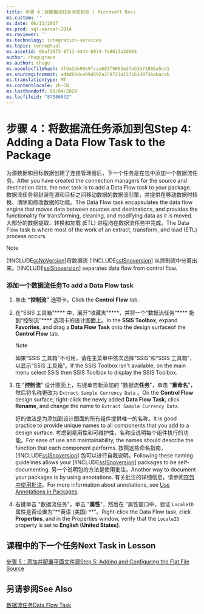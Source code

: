 ```yaml
---
title: 步骤 4：将数据流任务添加到包 | Microsoft Docs
ms.custom: ''
ms.date: 06/13/2017
ms.prod: sql-server-2014
ms.reviewer: ''
ms.technology: integration-services
ms.topic: conceptual
ms.assetid: 96af3073-8f11-4444-b934-fe8613a2d084
author: chugugrace
ms.author: chugu
ms.openlocfilehash: 4fda1de99e9fcaa683f9063e2feb1b71886a5cd1
ms.sourcegitcommit: ad4d92dce894592a259721a1571b1d8736abacdb
ms.translationtype: MT
ms.contentlocale: zh-CN
ms.lasthandoff: 08/04/2020
ms.locfileid: "87586832"
---
```

# <a name="step-4-adding-a-data-flow-task-to-the-package"></a><span data-ttu-id="4a7a2-102">步骤 4：将数据流任务添加到包</span><span class="sxs-lookup"><span data-stu-id="4a7a2-102">Step 4: Adding a Data Flow Task to the Package</span></span>
  <span data-ttu-id="4a7a2-103">为源数据和目标数据创建了连接管理器后，下一个任务是在包中添加一个数据流任务。</span><span class="sxs-lookup"><span data-stu-id="4a7a2-103">After you have created the connection managers for the source and destination data, the next task is to add a Data Flow task to your package.</span></span> <span data-ttu-id="4a7a2-104">数据流任务将封装在源和目标之间移动数据的数据流引擎，并提供在移动数据时转换、清除和修改数据的功能。</span><span class="sxs-lookup"><span data-stu-id="4a7a2-104">The Data Flow task encapsulates the data flow engine that moves data between sources and destinations, and provides the functionality for transforming, cleaning, and modifying data as it is moved.</span></span> <span data-ttu-id="4a7a2-105">大部分的数据提取、转换和加载 (ETL) 进程均在数据流任务中完成。</span><span class="sxs-lookup"><span data-stu-id="4a7a2-105">The Data Flow task is where most of the work of an extract, transform, and load (ETL) process occurs.</span></span>  
  
> [!NOTE]  
>  [!INCLUDE[ssNoVersion](../includes/ssnoversion-md.md)]<span data-ttu-id="4a7a2-106">将数据流 [!INCLUDE[ssISnoversion](../includes/ssisnoversion-md.md)] 从控制流中分离出来。</span><span class="sxs-lookup"><span data-stu-id="4a7a2-106">[!INCLUDE[ssISnoversion](../includes/ssisnoversion-md.md)] separates data flow from control flow.</span></span>  
  
### <a name="to-add-a-data-flow-task"></a><span data-ttu-id="4a7a2-107">添加一个数据流任务</span><span class="sxs-lookup"><span data-stu-id="4a7a2-107">To add a Data Flow task</span></span>  
  
1.  <span data-ttu-id="4a7a2-108">单击 **“控制流”** 选项卡。</span><span class="sxs-lookup"><span data-stu-id="4a7a2-108">Click the **Control Flow** tab.</span></span>  
  
2.  <span data-ttu-id="4a7a2-109">在“SSIS 工具箱”\*\*\*\* 中，展开“收藏夹”\*\*\*\*，并将一个“数据流任务”\*\*\*\* 拖到“控制流”\*\*\*\* 选项卡的设计图面上。</span><span class="sxs-lookup"><span data-stu-id="4a7a2-109">In the **SSIS Toolbox**, expand **Favorites**, and drag a **Data Flow Task** onto the design surfaceof the **Control Flow** tab.</span></span>  
  
    > [!NOTE]  
    >  <span data-ttu-id="4a7a2-110">如果“SSIS 工具箱”不可用，请在主菜单中依次选择“SSIS”和“SSIS 工具箱”，以显示“SSIS 工具箱”。</span><span class="sxs-lookup"><span data-stu-id="4a7a2-110">If the SSIS Toolbox isn't available, on the main menu select SSIS then SSIS Toolbox to display the SSIS Toolbox.</span></span>  
  
3.  <span data-ttu-id="4a7a2-111">在 "**控制流**" 设计图面上，右键单击新添加的 "数据流**任务**"，单击 "**重命名**"，然后将名称更改为 `Extract Sample Currency Data` 。</span><span class="sxs-lookup"><span data-stu-id="4a7a2-111">On the **Control Flow** design surface, right-click the newly added **Data Flow Task**, click **Rename**, and change the name to `Extract Sample Currency Data`.</span></span>  
  
     <span data-ttu-id="4a7a2-112">好的做法是为添加到设计图面的所有组件提供唯一的名称。</span><span class="sxs-lookup"><span data-stu-id="4a7a2-112">It is good practice to provide unique names to all components that you add to a design surface.</span></span> <span data-ttu-id="4a7a2-113">考虑到易用性和可维护性，名称应说明每个组件执行的功能。</span><span class="sxs-lookup"><span data-stu-id="4a7a2-113">For ease of use and maintainability, the names should describe the function that each component performs.</span></span> <span data-ttu-id="4a7a2-114">按照这些命名指南， [!INCLUDE[ssISnoversion](../includes/ssisnoversion-md.md)] 包可以进行自我说明。</span><span class="sxs-lookup"><span data-stu-id="4a7a2-114">Following these naming guidelines allows your [!INCLUDE[ssISnoversion](../includes/ssisnoversion-md.md)] packages to be self-documenting.</span></span> <span data-ttu-id="4a7a2-115">另一个说明包的方法是使用批注。</span><span class="sxs-lookup"><span data-stu-id="4a7a2-115">Another way to document your packages is by using annotations.</span></span> <span data-ttu-id="4a7a2-116">有关批注的详细信息，请参阅[在包中使用批注](use-annotations-in-packages.md)。</span><span class="sxs-lookup"><span data-stu-id="4a7a2-116">For more information about annotations, see [Use Annotations in Packages](use-annotations-in-packages.md).</span></span>  
  
4.  <span data-ttu-id="4a7a2-117">右键单击 "数据流任务"，单击 "**属性**"，然后在 "属性窗口中，验证 `LocaleID` 属性是否设置为"\*\*英语 (美国) \*\*"。</span><span class="sxs-lookup"><span data-stu-id="4a7a2-117">Right-click the Data Flow task, click **Properties**, and in the Properties window, verify that the `LocaleID` property is set to **English (United States)**.</span></span>  
  
## <a name="next-task-in-lesson"></a><span data-ttu-id="4a7a2-118">课程中的下一个任务</span><span class="sxs-lookup"><span data-stu-id="4a7a2-118">Next Task in Lesson</span></span>  
 [<span data-ttu-id="4a7a2-119">步骤 5：添加并配置平面文件源</span><span class="sxs-lookup"><span data-stu-id="4a7a2-119">Step 5: Adding and Configuring the Flat File Source</span></span>](lesson-1-5-adding-and-configuring-the-flat-file-source.md)  
  
## <a name="see-also"></a><span data-ttu-id="4a7a2-120">另请参阅</span><span class="sxs-lookup"><span data-stu-id="4a7a2-120">See Also</span></span>  
 [<span data-ttu-id="4a7a2-121">数据流任务</span><span class="sxs-lookup"><span data-stu-id="4a7a2-121">Data Flow Task</span></span>](control-flow/data-flow-task.md)  
  
  
